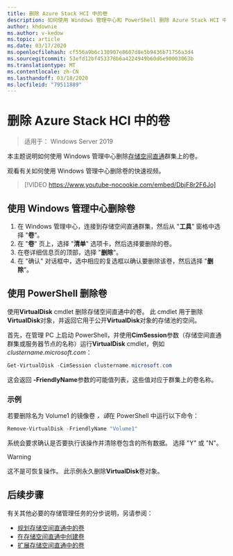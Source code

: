 ```yaml
---
title: 删除 Azure Stack HCI 中的卷
description: 如何使用 Windows 管理中心和 PowerShell 删除 Azure Stack HCI 中的卷。
author: khdownie
ms.author: v-kedow
ms.topic: article
ms.date: 03/17/2020
ms.openlocfilehash: cf556a9b6c130907e8607d8e5b9436b71756a3d4
ms.sourcegitcommit: 53efd12bf453378b6a4224949b60d6e90003063b
ms.translationtype: MT
ms.contentlocale: zh-CN
ms.lasthandoff: 03/18/2020
ms.locfileid: "79511889"
---
```

# <a name="deleting-volumes-in-azure-stack-hci"></a>删除 Azure Stack HCI 中的卷

> 适用于： Windows Server 2019

本主题说明如何使用 Windows 管理中心删除[存储空间直通](/windows-server/storage/storage-spaces/storage-spaces-direct-overview)群集上的卷。

观看有关如何使用 Windows 管理中心删除卷的快速视频。

> [!VIDEO https://www.youtube-nocookie.com/embed/DbjF8r2F6Jo]

## <a name="use-windows-admin-center-to-delete-a-volume"></a>使用 Windows 管理中心删除卷

1. 在 Windows 管理中心，连接到存储空间直通群集，然后从 "**工具**" 窗格中选择 "**卷**"。
2. 在 "**卷**" 页上，选择 "**清单**" 选项卡，然后选择要删除的卷。
3. 在卷详细信息页的顶部，选择 "**删除**"。
4. 在 "确认" 对话框中，选中相应的复选框以确认要删除该卷，然后选择 "**删除**"。

## <a name="delete-volumes-using-powershell"></a>使用 PowerShell 删除卷

使用**VirtualDisk** cmdlet 删除存储空间直通中的卷。 此 cmdlet 用于删除**VirtualDisk**对象，并返回它用于公开**VirtualDisk**对象的存储池的空间。

首先，在管理 PC 上启动 PowerShell，并使用**CimSession**参数（存储空间直通群集或服务器节点的名称）运行**VirtualDisk** cmdlet，例如*clustername.microsoft.com*： 

```PowerShell
Get-VirtualDisk -CimSession clustername.microsoft.com
```

这会返回 **-FriendlyName**参数的可能值列表，这些值对应于群集上的卷名称。

### <a name="example"></a>示例

若要删除名为 Volume1 的镜像卷 *，请*在 PowerShell 中运行以下命令：

```PowerShell
Remove-VirtualDisk -FriendlyName "Volume1"
```

系统会要求确认是否要执行该操作并清除卷包含的所有数据。 选择 "Y" 或 "N"。

   > [!WARNING]
   > 这不是可恢复操作。 此示例永久删除**VirtualDisk**卷对象。

## <a name="next-steps"></a>后续步骤

有关其他必要的存储管理任务的分步说明，另请参阅：

- [规划存储空间直通中的卷](../concepts/plan-volumes.md)
- [在存储空间直通中创建卷](create-volumes.md)
- [扩展存储空间直通中的卷](extend-volumes.md)